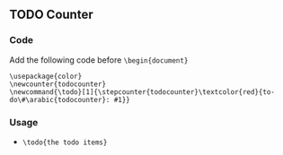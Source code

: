 ## TODO Counter

### Code
Add the following code before `\begin{document}`
```
\usepackage{color}
\newcounter{todocounter}
\newcommand{\todo}[1]{\stepcounter{todocounter}\textcolor{red}{to-do\#\arabic{todocounter}: #1}}
```


### Usage
- `\todo{the todo items}`
